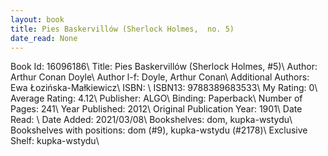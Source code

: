 ```yaml
---
layout: book
title: Pies Baskervillów (Sherlock Holmes,  no. 5)
date_read: None
---
```


Book Id: 16096186\ 
Title: Pies Baskervillów (Sherlock Holmes, #5)\ 
Author: Arthur Conan Doyle\ 
Author l-f: Doyle, Arthur Conan\ 
Additional Authors: Ewa Łozińska-Małkiewicz\ 
ISBN: \ 
ISBN13: 9788389683533\ 
My Rating: 0\ 
Average Rating: 4.12\ 
Publisher: ALGO\ 
Binding: Paperback\ 
Number of Pages: 241\ 
Year Published: 2012\ 
Original Publication Year: 1901\ 
Date Read: \ 
Date Added: 2021/03/08\ 
Bookshelves: dom, kupka-wstydu\ 
Bookshelves with positions: dom (#9), kupka-wstydu (#2178)\ 
Exclusive Shelf: kupka-wstydu\ 

